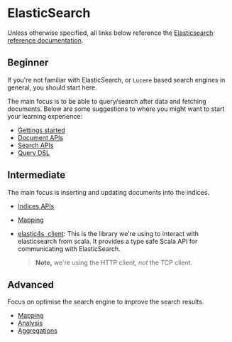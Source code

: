 # ElasticSearch

Unless otherwise specified, all links below reference the [Elasticsearch reference documentation](https://www.elastic.co/guide/en/elasticsearch/reference/current/index.html).

## Beginner

If you're not familiar with ElasticSearch, or `Lucene` based search engines in general, you should start here.

The main focus is to be able to query/search after data and fetching documents. Below are some suggestions to where
you might want to start your learning experience:

* [Gettings started](https://www.elastic.co/guide/en/elasticsearch/reference/current/getting-started.html)
* [Document APIs](https://www.elastic.co/guide/en/elasticsearch/reference/current/docs.html)
* [Search APIs](https://www.elastic.co/guide/en/elasticsearch/reference/current/search.html)
* [Query DSL](https://www.elastic.co/guide/en/elasticsearch/reference/current/query-dsl.html)

## Intermediate

The main focus is inserting and updating documents into the indices.

* [Indices APIs](https://www.elastic.co/guide/en/elasticsearch/reference/current/indices.html)
* [Mapping](https://www.elastic.co/guide/en/elasticsearch/reference/current/mapping.html)

* [elastic4s, client](https://github.com/sksamuel/elastic4s): This is the library we're using to interact
  with elasticsearch from scala. It provides a type safe Scala API for communicating with ElasticSearch.
  > **Note,** we're using the HTTP client, _not_ the TCP client.

## Advanced

Focus on optimise the search engine to improve the search results.

* [Mapping](https://www.elastic.co/guide/en/elasticsearch/reference/current/mapping.html)
* [Analysis](https://www.elastic.co/guide/en/elasticsearch/reference/current/analysis.html)
* [Aggregations](https://www.elastic.co/guide/en/elasticsearch/reference/current/search-aggregations.html)